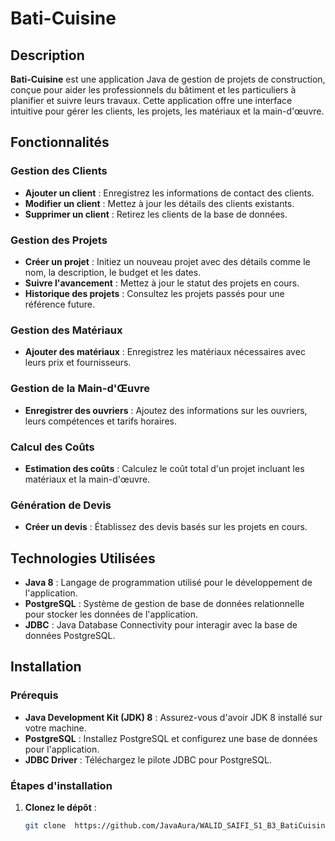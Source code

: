# Bati-Cuisine

## Description

**Bati-Cuisine** est une application Java de gestion de projets de construction, conçue pour aider les professionnels du bâtiment et les particuliers à planifier et suivre leurs travaux. Cette application offre une interface intuitive pour gérer les clients, les projets, les matériaux et la main-d'œuvre.

## Fonctionnalités

### Gestion des Clients
- **Ajouter un client** : Enregistrez les informations de contact des clients.
- **Modifier un client** : Mettez à jour les détails des clients existants.
- **Supprimer un client** : Retirez les clients de la base de données.

### Gestion des Projets
- **Créer un projet** : Initiez un nouveau projet avec des détails comme le nom, la description, le budget et les dates.
- **Suivre l'avancement** : Mettez à jour le statut des projets en cours.
- **Historique des projets** : Consultez les projets passés pour une référence future.

### Gestion des Matériaux
- **Ajouter des matériaux** : Enregistrez les matériaux nécessaires avec leurs prix et fournisseurs.

### Gestion de la Main-d'Œuvre
- **Enregistrer des ouvriers** : Ajoutez des informations sur les ouvriers, leurs compétences et tarifs horaires.

### Calcul des Coûts
- **Estimation des coûts** : Calculez le coût total d'un projet incluant les matériaux et la main-d'œuvre.

### Génération de Devis
- **Créer un devis** : Établissez des devis basés sur les projets en cours.

## Technologies Utilisées

- **Java 8** : Langage de programmation utilisé pour le développement de l'application.
- **PostgreSQL** : Système de gestion de base de données relationnelle pour stocker les données de l'application.
- **JDBC** : Java Database Connectivity pour interagir avec la base de données PostgreSQL.

## Installation
### Prérequis
- **Java Development Kit (JDK) 8** : Assurez-vous d'avoir JDK 8 installé sur votre machine.
- **PostgreSQL** : Installez PostgreSQL et configurez une base de données pour l'application.
- **JDBC Driver** : Téléchargez le pilote JDBC pour PostgreSQL.

### Étapes d'installation
1. **Clonez le dépôt** :
   ```bash
   git clone  https://github.com/JavaAura/WALID_SAIFI_S1_B3_BatiCuisine
